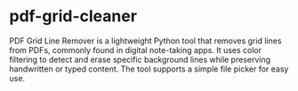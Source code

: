 # pdf-grid-cleaner
PDF Grid Line Remover is a lightweight Python tool that removes grid lines from PDFs, commonly found in digital note-taking apps. It uses color filtering to detect and erase specific background lines while preserving handwritten or typed content. The tool supports a simple file picker for easy use.
